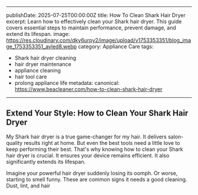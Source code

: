 
---
publishDate: 2025-07-25T00:00:00Z
title: How To Clean Shark Hair Dryer
excerpt: Learn how to effectively clean your Shark hair dryer. This guide covers essential steps to maintain performance, prevent damage, and extend its lifespan.
image: https://res.cloudinary.com/dky6urpy2/image/upload/v1753353351/blog_image_1753353351_avled8.webp
category: Appliance Care
tags:
  - Shark hair dryer cleaning
  - hair dryer maintenance
  - appliance cleaning
  - hair tool care
  - prolong appliance life
metadata:
  canonical: https://www.beacleaner.com/how-to-clean-shark-hair-dryer
---

## Extend Your Style: How to Clean Your Shark Hair Dryer

My Shark hair dryer is a true game-changer for my hair. It delivers salon-quality results right at home. But even the best tools need a little love to keep performing their best. That's why knowing how to clean your Shark hair dryer is crucial. It ensures your device remains efficient. It also significantly extends its lifespan.

Imagine your powerful hair dryer suddenly losing its oomph. Or worse, starting to smell funny. These are common signs it needs a good cleaning. Dust, lint, and hair